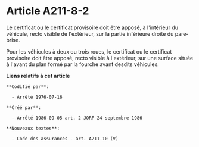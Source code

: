 # Article A211-8-2

Le certificat ou le certificat provisoire doit être apposé, à l'intérieur du véhicule, recto visible de l'extérieur, sur la
partie inférieure droite du pare-brise.

Pour les véhicules à deux ou trois roues, le certificat ou le certificat provisoire doit être apposé, recto visible à
l'extérieur, sur une surface située à l'avant du plan formé par la fourche avant desdits véhicules.

**Liens relatifs à cet article**

	**Codifié par**:

	  - Arrêté 1976-07-16

	**Créé par**:

	  - Arrêté 1986-09-05 art. 2 JORF 24 septembre 1986

	**Nouveaux textes**:

	  - Code des assurances - art. A211-10 (V)
